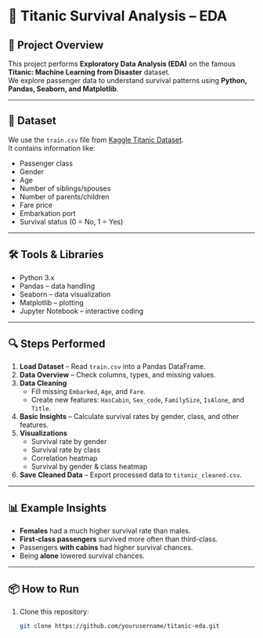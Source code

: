 # 🚢 Titanic Survival Analysis – EDA

## 📌 Project Overview
This project performs **Exploratory Data Analysis (EDA)** on the famous **Titanic: Machine Learning from Disaster** dataset.  
We explore passenger data to understand survival patterns using **Python, Pandas, Seaborn, and Matplotlib**.

---

## 📂 Dataset
We use the `train.csv` file from [Kaggle Titanic Dataset](https://www.kaggle.com/c/titanic).  
It contains information like:
- Passenger class
- Gender
- Age
- Number of siblings/spouses
- Number of parents/children
- Fare price
- Embarkation port
- Survival status (0 = No, 1 = Yes)

---

## 🛠️ Tools & Libraries
- Python 3.x
- Pandas – data handling
- Seaborn – data visualization
- Matplotlib – plotting
- Jupyter Notebook – interactive coding

---

## 🔍 Steps Performed
1. **Load Dataset** – Read `train.csv` into a Pandas DataFrame.
2. **Data Overview** – Check columns, types, and missing values.
3. **Data Cleaning**  
   - Fill missing `Embarked`, `Age`, and `Fare`.
   - Create new features: `HasCabin`, `Sex_code`, `FamilySize`, `IsAlone`, and `Title`.
4. **Basic Insights** – Calculate survival rates by gender, class, and other features.
5. **Visualizations**  
   - Survival rate by gender
   - Survival rate by class
   - Correlation heatmap
   - Survival by gender & class heatmap
6. **Save Cleaned Data** – Export processed data to `titanic_cleaned.csv`.

---

## 📊 Example Insights
- **Females** had a much higher survival rate than males.
- **First-class passengers** survived more often than third-class.
- Passengers **with cabins** had higher survival chances.
- Being **alone** lowered survival chances.

---

## 📦 How to Run
1. Clone this repository:
   ```bash
   git clone https://github.com/yourusername/titanic-eda.git
